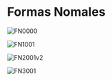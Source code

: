 # Formas Nomales

![FN0000](https://github.com/RenzoAr10/DBD-KomaqService/assets/144966624/40ab47d6-3d66-4509-bb06-29be6133f949)

![FN1001](https://github.com/RenzoAr10/DBD-KomaqService/assets/144966624/c1f51774-bb9a-4820-a106-7d67cdcb9e4b)

![FN2001v2](https://github.com/RenzoAr10/DBD-KomaqService/assets/144966624/39b58900-d2ed-4cb0-9cc1-35067b8dd162)

![FN3001](https://github.com/RenzoAr10/DBD-KomaqService/assets/144966624/7c7d95f4-4d50-4851-81c8-d2c684e507db)

